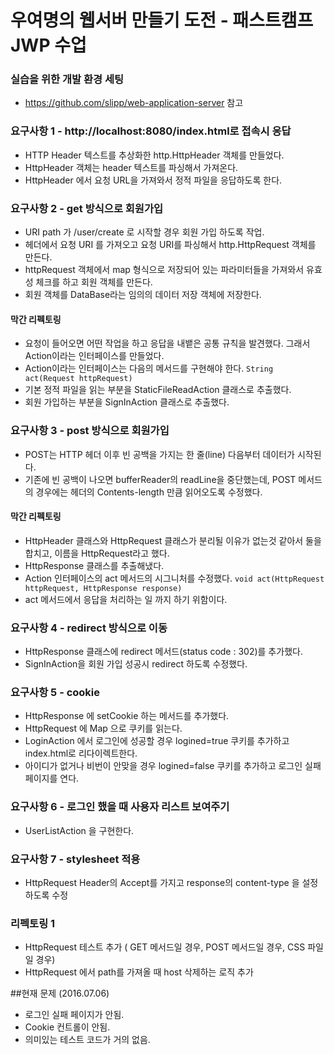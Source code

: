 # 우여명의 웹서버 만들기 도전 - 패스트캠프 JWP 수업

### 실습을 위한 개발 환경 세팅
* https://github.com/slipp/web-application-server 참고

### 요구사항 1 - http://localhost:8080/index.html로 접속시 응답
* HTTP Header 텍스트를 추상화한 http.HttpHeader 객체를 만들었다.
* HttpHeader 객체는 header 텍스트를 파싱해서 가져온다.
* HttpHeader 에서 요청 URL을 가져와서 정적 파일을 응답하도록 한다.

### 요구사항 2 - get 방식으로 회원가입
* URI path 가 /user/create 로 시작할 경우 회원 가입 하도록 작업.
* 헤더에서 요청 URI 를 가져오고 요청 URI를 파싱해서 http.HttpRequest 객체를 만든다.
* httpRequest 객체에서 map 형식으로 저장되어 있는 파라미터들을 가져와서 유효성 체크를 하고 회원 객체를 만든다.
* 회원 객체를 DataBase라는 임의의 데이터 저장 객체에 저장한다.

#### 막간 리펙토링
* 요청이 들어오면 어떤 작업을 하고 응답을 내뱉은 공통 규칙을 발견했다. 그래서 Action이라는 인터페이스를 만들었다.
* Action이라는 인터페이스는 다음의 메서드를 구현해야 한다. 
`String act(Request httpRequest)`
* 기본 정적 파일을 읽는 부분을 StaticFileReadAction 클래스로 추출했다.
* 회원 가입하는 부분을 SignInAction 클래스로 추출했다.

### 요구사항 3 - post 방식으로 회원가입
* POST는 HTTP 헤더 이후 빈 공백을 가지는 한 줄(line) 다음부터 데이터가 시작된다.
* 기존에 빈 공백이 나오면 bufferReader의 readLine을 중단했는데, 
POST 메서드의 경우에는 헤더의 Contents-length 만큼 읽어오도록 수정했다.

#### 막간 리펙토링
* HttpHeader 클래스와 HttpRequest 클래스가 분리될 이유가 없는것 같아서 둘을 합치고,
이름을 HttpRequest라고 했다.
* HttpResponse 클래스를 추출해냈다.
* Action 인터페이스의 act 메서드의 시그니처를 수정했다.
`void act(HttpRequest httpRequest, HttpResponse response)`
* act 메서드에서 응답을 처리하는 일 까지 하기 위함이다.

### 요구사항 4 - redirect 방식으로 이동
* HttpResponse 클래스에 redirect 메서드(status code : 302)를 추가했다.
* SignInAction을 회원 가입 성공시 redirect 하도록 수정했다.

### 요구사항 5 - cookie
* HttpResponse 에 setCookie 하는 메서드를 추가했다.
* HttpRequest 에 Map 으로 쿠키를 읽는다.
* LoginAction 에서 로그인에 성공할 경우 logined=true 쿠키를 추가하고 index.html로 리다이렉트한다.
* 아이디가 없거나 비번이 안맞을 경우 logined=false 쿠키를 추가하고 로그인 실패 페이지를 연다.

### 요구사항 6 - 로그인 했을 때 사용자 리스트 보여주기
* UserListAction 을 구현한다.

### 요구사항 7 - stylesheet 적용
* HttpRequest Header의 Accept를 가지고 response의 content-type 을 설정하도록 수정

### 리펙토링 1
* HttpRequest 테스트 추가 ( GET 메서드일 경우, POST 메서드일 경우, CSS 파일일 경우)
* HttpRequest 에서 path를 가져올 때 host 삭제하는 로직 추가

##현재 문제 (2016.07.06)
* 로그인 실패 페이지가 안됨.
* Cookie 컨트롤이 안됨.
* 의미있는 테스트 코드가 거의 없음.